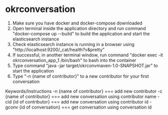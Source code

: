 # okrconversation

1. Make sure you have docker and docker-compose downloaded
2. Open terminal inside the application directory and run command "docker-compose up --build" to build the application and
    start the elasticsearch instance
3. Check elasticsearch instance is running in a browser using "http://localhost:9200/_cat/health?v&pretty"
4. If successful, in another terminal window, run command "docker exec -it okrconversation_app_1 /bin/bash" to bash into the
    container
5. Type command "java -jar target/okrconvmaven-1.0-SNAPSHOT.jar" to start the application
6. Type "-n {name of contributor}" to a new contributor for your first conversation


Keywords/Instructions
-n {name of contributor} === add new contributor
-c {name of contributor} === add new conversation using contributor name
-cid {id of contributor} === add new conversation using contributor id
-gconv {id of conversation} === get conversation using conversation id